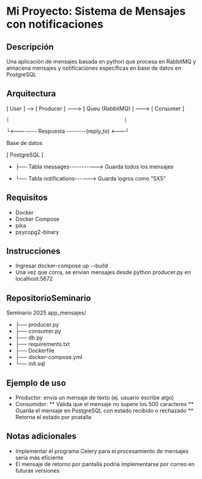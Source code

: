 # Mi Proyecto: Sistema de Mensajes con notificaciones

## Descripción
Una aplicación de mensajes basada en python que procesa en RabbitMQ y almacena mensajes y notificaciones específicas en base de datos en PostgreSQL

## Arquitectura
[ User ] --> [ Producer ] ---> [ Queu (RabbitMQ) ] ---> [ Consumer ]

    |                                          |
   └<-------- Respuesta --------(reply_to) <---┘


Base de datos

[ PostgreSQL ]
*   ├── Tabla messages-----------> Guarda todos los mensajes

   
 *  └── Tabla notifications------> Guarda logros como "5X5"

## Requisitos
- Docker
- Docker Compose
- pika
- psycopg2-binary


## Instrucciones
* Ingresar docker-compose up --build
* Una vez que corra, se envían mensajes desde python producer.py
en localhost:5672


## RepositorioSeminario
Seminario 2025
app_mensajes/
* ├── producer.py
* ├── consumer.py
* ├── db.py
* ├── requirements.txt
* ├── Dockerfile
* ├── docker-compose.yml
* └── init.sql


## Ejemplo de uso
* Productor: envía un mensaje de texto (ej. usuario escribe algo)
* Consumidor:
** Valida que el mensaje no supere los 500 caracteres
** Guarda el mensaje en PostgreSQL con estado recibido o rechazado
** Retorna el estado por pnatalla


## Notas adicionales
- Implementar el programa Celery para el procesamiento de mensajes sería más eficiente
- El mensaje de retorno por pantalla podría implementarse por correo en futuras versiones
